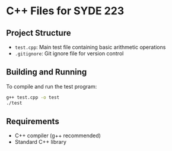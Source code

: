 # C++ Files for SYDE 223

## Project Structure

- `test.cpp`: Main test file containing basic arithmetic operations
- `.gitignore`: Git ignore file for version control

## Building and Running

To compile and run the test program:

```bash
g++ test.cpp -o test
./test
```

## Requirements

- C++ compiler (g++ recommended)
- Standard C++ library 